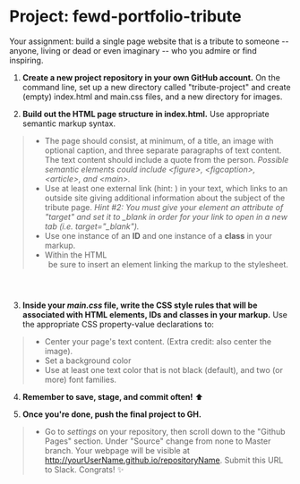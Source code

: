 # Project: fewd-portfolio-tribute 

Your assignment: build a single page website that is a tribute to someone -- anyone, living or dead or even imaginary -- who you admire or find inspiring. 

1. **Create a new project repository in your own GitHub account.** On the command line, set up a new directory called "tribute-project" and create (empty) index.html and main.css files, and a new directory for images. 

2. **Build out the HTML page structure in index.html.** Use appropriate semantic markup syntax. 
  > -   The page should consist, at minimum, of a title, an image with optional caption, and three separate paragraphs of text content. The text content should include a quote from the person. _Possible semantic elements could include \<figure\>, \<figcaption\>, \<article>, and \<main>._ 
>  -   Use at least one external link (hint: <a></a>) in your text, which links to an outside site giving additional information about the subject of the tribute page. *Hint #2: You must give your element an attribute of "target" and set it to _blank in order for your link to open in a new tab (i.e. target="_blank").*
>  -   Use one instance of an **ID** and one instance of a **class** in your markup.
>  -   Within the HTML <header> be sure to insert an element linking the markup to the stylesheet.

3. **Inside your *main.css* file, write the CSS style rules that will be associated with HTML elements, IDs and classes in your markup.** Use the appropriate CSS property-value declarations to:
>  -   Center your page's text content. (Extra credit: also center the image).
>  -   Set a background color
>  -   Use at least one text color that is not black (default), and two (or more) font families. 

4. **Remember to save, stage, and commit often!** :arrow_up:

5. **Once you're done, push the final project to GH.** 
> - Go to *settings* on your repository, then scroll down to the "Github Pages" section. Under "Source" change from none to Master branch. 
Your webpage will be visible at http://yourUserName.github.io/repositoryName. Submit this URL to Slack. Congrats! :sparkles: